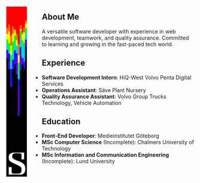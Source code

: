 <p align="center">
  <img alt="YOUR-ALT-TEXT" src="/bar3.png" align="left" width="55px" style="padding-right: 40px">
  
  ## About Me
  
  A versatile software developer with experience in web development, teamwork, and quality assurance. Committed to learning and growing in the fast-paced tech world.
  
  ## Experience
  
  - **Software Development Intern**: HiQ-West Volvo Penta Digital Services
  - **Operations Assistant**: Säve Plant Nursery
  - **Quality Assurance Assistant**: Volvo Group Trucks Technology, Vehicle Automation
  
  ## Education
  
  - **Front-End Developer**: Medieinstitutet Göteborg
  - **MSc Computer Science** (Incomplete): Chalmers University of Technology
  - **MSc Information and Communication Engineering** (Incomplete): Lund University
</p>
